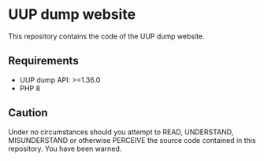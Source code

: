 UUP dump website
================
This repository contains the code of the UUP dump website.

Requirements
------------
* UUP dump API: >=1.36.0
* PHP 8

Caution
-------
Under no circumstances should you attempt to READ, UNDERSTAND, MISUNDERSTAND or
otherwise PERCEIVE the source code contained in this repository. You have been
warned.
